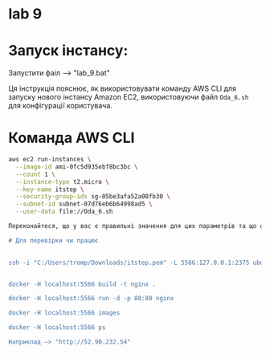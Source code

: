 # lab 9

# Запуск інстансу:


Запустити фаіл --> "lab_9.bat"

Ця інструкція пояснює, як використовувати команду AWS CLI для запуску нового інстансу Amazon EC2, використовуючи файл `Oda_6.sh` для конфігурації користувача.

# Команда AWS CLI

```bash
aws ec2 run-instances \
  --image-id ami-0fc5d935ebf8bc3bc \
  --count 1 \
  --instance-type t2.micro \
  --key-name itstep \
  --security-group-ids sg-05be3afa52a08fb30 \
  --subnet-id subnet-07d76eb6b64998ad5 \
  --user-data file://Oda_6.sh

Переконайтеся, що у вас є правильні значення для цих параметрів та що файли AMI та ключа SSH існують та доступні. Пам'ятайте про права доступу до вказаних груп безпеки та підмережі.

# Для перевірки чи працює

 
ssh -i "C:/Users/tromp/Downloads/itstep.pem" -L 5566:127.0.0.1:2375 ubuntu@52.90.232.54


docker -H localhost:5566 build -t nginx .

docker -H localhost:5566 run -d -p 80:80 nginx

docker -H localhost:5566 images

docker -H localhost:5566 ps

Наприклад —> "http://52.90.232.54"

